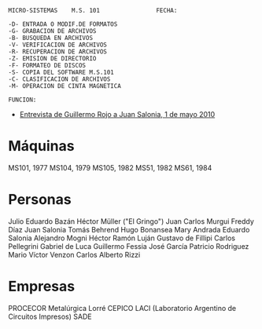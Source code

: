 ```
MICRO-SISTEMAS    M.S. 101                FECHA:

-D- ENTRADA O MODIF.DE FORMATOS
-G- GRABACION DE ARCHIVOS       
-B- BUSQUEDA EN ARCHIVOS        
-V- VERIFICACION DE ARCHIVOS    
-R- RECUPERACION DE ARCHIVOS    
-Z- EMISION DE DIRECTORIO       
-F- FORMATEO DE DISCOS          
-S- COPIA DEL SOFTWARE M.S.101  
-C- CLASIFICACION DE ARCHIVOS   
-M- OPERACION DE CINTA MAGNETICA

FUNCION:
```

* [Entrevista de Guillermo Rojo a Juan Salonia, 1 de mayo 2010](Salonia_Rojo_Aguirre_2010_05_01.mp3)

Máquinas
===

MS101, 1977
MS104, 1979
MS105, 1982
MS51, 1982
MS61, 1984

Personas
===

Julio Eduardo Bazán
Héctor Müller ("El Gringo")
Juan Carlos Murgui
Freddy Díaz
Juan Salonia
Tomás Behrend
Hugo Bonansea
Mary Andrada
Eduardo Salonia
Alejandro Mogni
Héctor Ramón Luján
Gustavo de Fillipi
Carlos Pellegrini
Gabriel de Luca
Guillermo Fessia
José García
Patricio Rodriguez
Mario Víctor Venzon
Carlos Alberto Rizzi

Empresas
===

PROCECOR
Metalúrgica Lorré
CEPICO 
LACI (Laboratorio Argentino de Circuitos Impresos)
SADE
